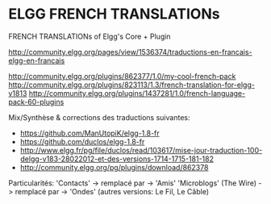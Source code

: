 ELGG FRENCH TRANSLATIONs
========================
FRENCH TRANSLATIONs of Elgg's Core + Plugin

http://community.elgg.org/pages/view/1536374/traductions-en-francais-elgg-en-francais


http://community.elgg.org/plugins/862377/1.0/my-cool-french-pack
http://community.elgg.org/plugins/823113/1.3/french-translation-for-elgg-v1813
http://community.elgg.org/plugins/1437281/1.0/french-language-pack-60-plugins



Mix/Synthèse & corrections des traductions suivantes:
* https://github.com/ManUtopiK/elgg-1.8-fr
* https://github.com/duclos/elgg-1.8-fr
* http://www.elgg.fr/pg/file/duclos/read/103617/mise-jour-traduction-100-delgg-v183-28022012-et-des-versions-1714-1715-181-182
* http://community.elgg.org/pg/plugins/download/862378

Particularités:
'Contacts' -> remplacé par -> 'Amis'
'Microblogs' (The Wire) -> remplacé par -> 'Ondes' (autres versions: Le Fil, Le Câble)
